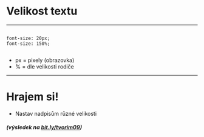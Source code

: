 <!-- .slide: data-state="c-slide-inter" -->

# Velikost textu

---

<pre class="c-text-xl fragment" contenteditable><code class="lang-css stretch" data-noescape>
<span class="fragment">font-size: 20px;</span>
<span class="fragment">font-size: 150%;</span>

</code></pre>

>>>
* px = pixely (obrazovka)
* % = dle velikosti rodiče

---

<!-- .slide: data-state="c-slide-task" -->

# Hrajem si!

* Nastav nadpisům různé velikosti

##### (výsledek na [bit.ly/tvorim09](http://bit.ly/tvorim09))
<!-- .element: class="c-text-xs c-text-right" -->
